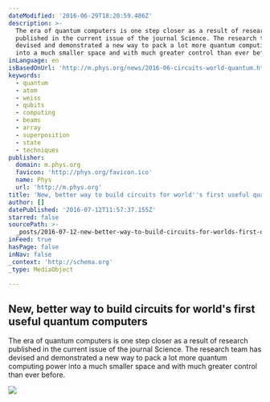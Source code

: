 ```yaml
---
dateModified: '2016-06-29T18:20:59.486Z'
description: >-
  The era of quantum computers is one step closer as a result of research
  published in the current issue of the journal Science. The research team has
  devised and demonstrated a new way to pack a lot more quantum computing power
  into a much smaller space and with much greater control than ever before.
inLanguage: en
isBasedOnUrl: 'http://m.phys.org/news/2016-06-circuits-world-quantum.html'
keywords:
  - quantum
  - atom
  - weiss
  - qubits
  - computing
  - beams
  - array
  - superposition
  - state
  - techniques
publisher:
  domain: m.phys.org
  favicon: 'http://phys.org/favicon.ico'
  name: Phys
  url: 'http://m.phys.org'
title: 'New, better way to build circuits for world''s first useful quantum computers'
author: []
datePublished: '2016-07-12T11:57:37.155Z'
starred: false
sourcePath: >-
  _posts/2016-07-12-new-better-way-to-build-circuits-for-worlds-first-useful-q.md
inFeed: true
hasPage: false
inNav: false
_context: 'http://schema.org'
_type: MediaObject

---
```

<article style=""><h1>New, better way to build circuits for world's first useful quantum computers</h1><p>The era of quantum computers is one step closer as a result of research published in the current issue of the journal Science. The research team has devised and demonstrated a new way to pack a lot more quantum computing power into a much smaller space and with much greater control than ever before.</p><img src="http://cdn.phys.org/newman/gfx/news/2016/newbetterway.jpg" /></article>
